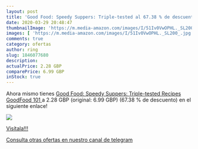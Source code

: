 ```yaml
---
layout: post
title: 'Good Food: Speedy Suppers: Triple-tested al 67.38 % de descuento'
date: 2020-03-29 20:48:47
thumbnailImage: 'https://m.media-amazon.com/images/I/51Iv0VwOPHL._SL200_.jpg'
images: [ 'https://m.media-amazon.com/images/I/51Iv0VwOPHL._SL200_.jpg' ]
comments: true
category: ofertas
author: ring
slug: 1846077680
description:
actualPrice: 2.28 GBP
comparePrice: 6.99 GBP
inStock: true
---
```


Ahora mismo tienes [Good Food: Speedy Suppers: Triple-tested Recipes  GoodFood 101 ](https://www.amazon.com/dp/1846077680/?tag=redken08-20) a 2.28 GBP (original: 6.99 GBP) (67.38 %  de descuento) en el siguiente enlace!

[![](https://m.media-amazon.com/images/I/51Iv0VwOPHL._SL200_.jpg)](https://www.amazon.com/dp/1846077680/?tag=redken08-20)

[Visítala!!!](https://www.amazon.com/dp/1846077680/?tag=redken08-20)

[Consulta otras ofertas en nuestro canal de telegram](https://t.me/s/ofertas25)
